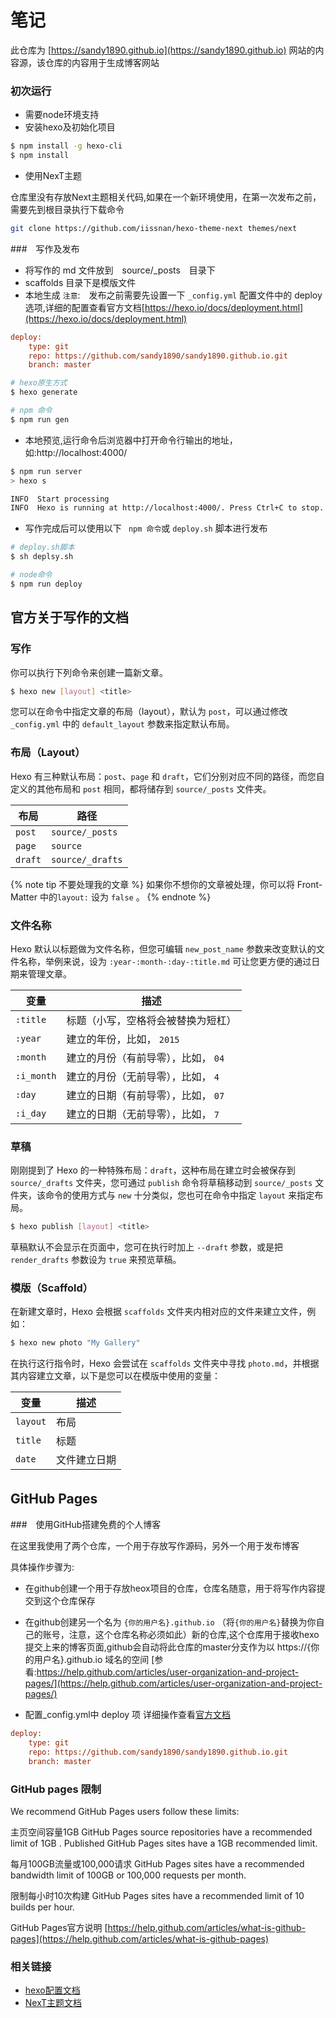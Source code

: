 # 笔记

此仓库为 [https://sandy1890.github.io](https://sandy1890.github.io) 网站的内容源，该仓库的内容用于生成博客网站

### 初次运行

* 需要node环境支持
* 安装hexo及初始化项目

```bash
$ npm install -g hexo-cli
$ npm install
```

* 使用NexT主题

仓库里没有存放Next主题相关代码,如果在一个新环境使用，在第一次发布之前，需要先到根目录执行下载命令

```bash
git clone https://github.com/iissnan/hexo-theme-next themes/next
```


###　写作及发布

* 将写作的 md 文件放到　source/_posts　目录下
* scaffolds 目录下是模版文件
* 本地生成
`注意`:　发布之前需要先设置一下 `_config.yml` 配置文件中的 deploy 选项,详细的配置查看官方文档[https://hexo.io/docs/deployment.html](https://hexo.io/docs/deployment.html)
```ini
deploy:
    type: git
    repo: https://github.com/sandy1890/sandy1890.github.io.git
    branch: master
```

``` bash
# hexo原生方式
$ hexo generate

# npm 命令
$ npm run gen
```

* 本地预览,运行命令后浏览器中打开命令行输出的地址，如:http://localhost:4000/

```bash
$ npm run server
> hexo s

INFO  Start processing
INFO  Hexo is running at http://localhost:4000/. Press Ctrl+C to stop.

```

* 写作完成后可以使用以下 `` npm 命令``或 ``deploy.sh`` 脚本进行发布

```bash 
# deploy.sh脚本
$ sh deplsy.sh

# node命令
$ npm run deploy
```

## 官方关于写作的文档　

### 写作
你可以执行下列命令来创建一篇新文章。

``` bash
$ hexo new [layout] <title>
```

您可以在命令中指定文章的布局（layout），默认为 `post`，可以通过修改 `_config.yml` 中的 `default_layout` 参数来指定默认布局。

### 布局（Layout）

Hexo 有三种默认布局：`post`、`page` 和 `draft`，它们分别对应不同的路径，而您自定义的其他布局和 `post` 相同，都将储存到 `source/_posts` 文件夹。

布局 | 路径
--- | ---
`post` | `source/_posts`
`page` | `source`
`draft` | `source/_drafts`

{% note tip 不要处理我的文章 %}
如果你不想你的文章被处理，你可以将 Front-Matter 中的`layout:` 设为 `false` 。
{% endnote %}

### 文件名称

Hexo 默认以标题做为文件名称，但您可编辑 `new_post_name` 参数来改变默认的文件名称，举例来说，设为 `:year-:month-:day-:title.md` 可让您更方便的通过日期来管理文章。

变量 | 描述
--- | ---
`:title` | 标题（小写，空格将会被替换为短杠）
`:year` | 建立的年份，比如， `2015`
`:month` | 建立的月份（有前导零），比如， `04`
`:i_month` | 建立的月份（无前导零），比如， `4`
`:day` | 建立的日期（有前导零），比如， `07`
`:i_day` | 建立的日期（无前导零），比如， `7`

### 草稿

刚刚提到了 Hexo 的一种特殊布局：`draft`，这种布局在建立时会被保存到 `source/_drafts` 文件夹，您可通过 `publish` 命令将草稿移动到 `source/_posts` 文件夹，该命令的使用方式与 `new` 十分类似，您也可在命令中指定 `layout` 来指定布局。

``` bash
$ hexo publish [layout] <title>
```

草稿默认不会显示在页面中，您可在执行时加上 `--draft` 参数，或是把 `render_drafts` 参数设为 `true` 来预览草稿。

### 模版（Scaffold）

在新建文章时，Hexo 会根据 `scaffolds` 文件夹内相对应的文件来建立文件，例如：

``` bash
$ hexo new photo "My Gallery"
```

在执行这行指令时，Hexo 会尝试在 `scaffolds` 文件夹中寻找 `photo.md`，并根据其内容建立文章，以下是您可以在模版中使用的变量：

变量 | 描述
--- | ---
`layout` | 布局
`title` | 标题
`date` | 文件建立日期


## GitHub Pages　

###　使用GitHub搭建免费的个人博客 

在这里我使用了两个仓库，一个用于存放写作源码，另外一个用于发布博客

具体操作步骤为:

* 在github创建一个用于存放heox项目的仓库，仓库名随意，用于将写作内容提交到这个仓库保存

* 在github创建另一个名为 ``{你的用户名}.github.io`` （将``{你的用户名}``替换为你自己的账号，注意，这个仓库名称必须如此）新的仓库,这个仓库用于接收hexo提交上来的博客页面,github会自动将此仓库的master分支作为以 https://{你的用户名}.github.io 域名的空间 [参看:https://help.github.com/articles/user-organization-and-project-pages/](https://help.github.com/articles/user-organization-and-project-pages/)

* 配置_config.yml中 deploy 项 详细操作查看[官方文档](https://hexo.io/zh-cn/docs/deployment.html)

```ini
deploy:
    type: git
    repo: https://github.com/sandy1890/sandy1890.github.io.git
    branch: master
```


### GitHub pages 限制
We recommend GitHub Pages users follow these limits:

主页空间容量1GB
GitHub Pages source repositories have a recommended limit of 1GB .
Published GitHub Pages sites have a 1GB recommended limit.

每月100GB流量或100,000请求
GitHub Pages sites have a recommended bandwidth limit of 100GB or 100,000 requests per month.

限制每小时10次构建
GitHub Pages sites have a recommended limit of 10 builds per hour.

GitHub Pages官方说明 [https://help.github.com/articles/what-is-github-pages](https://help.github.com/articles/what-is-github-pages)

### 相关链接
* [hexo配置文档](https://hexo.io/zh-cn/docs/index.html)
* [NexT主题文档](http://theme-next.iissnan.com/getting-started.html)
